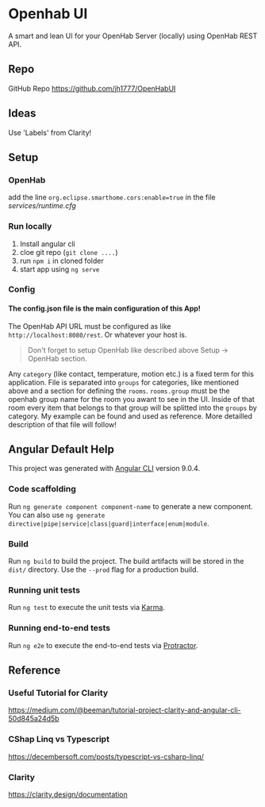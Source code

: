 # Openhab UI

A smart and lean UI for your OpenHab Server (locally) using OpenHab REST API.

## Repo

GitHub Repo
https://github.com/jh1777/OpenHabUI

## Ideas

Use 'Labels' from Clarity!

## Setup

### OpenHab

add the line `org.eclipse.smarthome.cors:enable=true` in the file *services/runtime.cfg*

### Run locally

1. Install angular cli
2. cloe git repo (`git clone ....`)
3. run `npm i` in cloned folder
4. start app using `ng serve`

### Config

#### The **config.json** file is the main configuration of this App!

The OpenHab API URL must be configured as like `http://localhost:8080/rest`. Or whatever your host is.
> Don't forget to setup OpenHab like described above Setup -> OpenHab section.

Any `category` (like contact, temperature, motion etc.) is a fixed term for this application.
File is separated into `groups` for categories, like mentioned above and a section for defining the `rooms`.
`rooms.group` must be the openhab group name for the room you awant to see in the UI.
Inside of that room every item that belongs to that group will be splitted into the `groups` by category.
My example can be found and used as reference.
More detailled description of that file will follow!

## Angular Default Help

This project was generated with [Angular CLI](https://github.com/angular/angular-cli) version 9.0.4.

### Code scaffolding

Run `ng generate component component-name` to generate a new component. You can also use `ng generate directive|pipe|service|class|guard|interface|enum|module`.

### Build

Run `ng build` to build the project. The build artifacts will be stored in the `dist/` directory. Use the `--prod` flag for a production build.

### Running unit tests

Run `ng test` to execute the unit tests via [Karma](https://karma-runner.github.io).

### Running end-to-end tests

Run `ng e2e` to execute the end-to-end tests via [Protractor](http://www.protractortest.org/).

## Reference

### Useful Tutorial for Clarity

https://medium.com/@beeman/tutorial-project-clarity-and-angular-cli-50d845a24d5b

### CShap Linq vs Typescript

https://decembersoft.com/posts/typescript-vs-csharp-linq/

### Clarity

https://clarity.design/documentation
